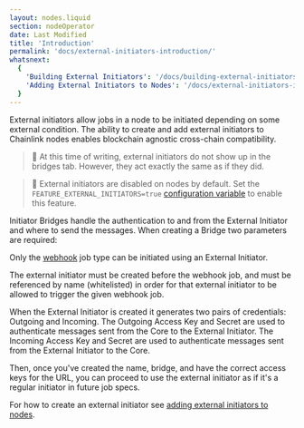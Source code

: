 ```yaml
---
layout: nodes.liquid
section: nodeOperator
date: Last Modified
title: 'Introduction'
permalink: 'docs/external-initiators-introduction/'
whatsnext:
  {
    'Building External Initiators': '/docs/building-external-initiators/',
    'Adding External Initiators to Nodes': '/docs/external-initiators-in-nodes/',
  }
---
```


External initiators allow jobs in a node to be initiated depending on some external condition. The ability to create and add external initiators to Chainlink nodes enables blockchain agnostic cross-chain compatibility.

> 🚧 At this time of writing, external initiators do not show up in the bridges tab. However, they act exactly the same as if they did.

> 🚧 External initiators are disabled on nodes by default. Set the `FEATURE_EXTERNAL_INITIATORS=true` [configuration variable](/docs/configuration-variables/#feature_external_initiators) to enable this feature.

Initiator Bridges handle the authentication to and from the External Initiator and where to send the messages. When creating a Bridge two parameters are required:

Only the [webhook](/docs/jobs/types/webhook/) job type can be initiated using an External Initiator.

The external initiator must be created before the webhook job, and must be referenced by name (whitelisted) in order for that external initiator to be allowed to trigger the given webhook job.

When the External Initiator is created it generates two pairs of credentials: Outgoing and Incoming. The Outgoing Access Key and Secret are used to authenticate messages sent from the Core to the External Initiator. The Incoming Access Key and Secret are used to authenticate messages sent from the External Initiator to the Core.

Then, once you've created the name, bridge, and have the correct access keys for the URL, you can proceed to use the external initiator as if it's a regular initiator in future job specs.

For how to create an external initiator see [adding external initiators to nodes](/docs/external-initiators-in-nodes).
